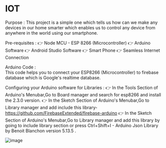 # IOT

Purpose : 
     This project is a simple one which tells us how can we make any devices in our home smarter which enables us to control any device from anywhere in the world using our smartphone.
     
Pre-requisites : 
    👉 Node MCU - ESP 8266 (Microcontroller)
    👉 Arduino Software 
    👉 Android Studio Software 
    👉 Smart Phone 
    👉 Seamless Internet Connection

Arduino Code :  
     This code helps you to connect your ESP8266 (Microcontroller) to firebase database which is Google's realtime database.
     
Configuring your Arduino software for Libraries : 
    👉 In the Tools Section of Arduino's Menubar,Go to Board manager and search for esp8266 and install the 2.3.0 version.
    👉 In the Sketch Section of Arduino's Menubar,Go to Library manager and add include this library-                                               https://github.com/FirebaseExtended/firebase-arduino
    👉 In the Sketch Section of Arduino's Menubar,Go to Library manager and add this library by going to include library section or press          Ctrl+Shift+I - Arduino Json Library by Benoit Blanchon version 5.13.5 .

![image](https://user-images.githubusercontent.com/91272098/208298545-c5f6cada-c83a-404e-8104-7b08096778f2.png)
